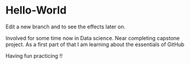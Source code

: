 # Hello-World

Edit a new branch and to see the effects later on.

Involved for some time now in Data science. Near completing capstone project.
As a first part of that I am learning about the essentials of GitHub

Having fun practicing !!
